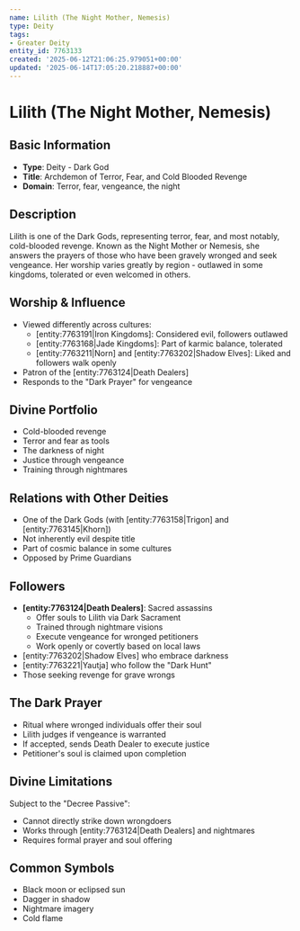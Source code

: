 ```yaml
---
name: Lilith (The Night Mother, Nemesis)
type: Deity
tags:
- Greater Deity
entity_id: 7763133
created: '2025-06-12T21:06:25.979051+00:00'
updated: '2025-06-14T17:05:20.218887+00:00'
---
```


# Lilith (The Night Mother, Nemesis)

## Basic Information
- **Type**: Deity - Dark God
- **Title**: Archdemon of Terror, Fear, and Cold Blooded Revenge
- **Domain**: Terror, fear, vengeance, the night

## Description
Lilith is one of the Dark Gods, representing terror, fear, and most notably, cold-blooded revenge. Known as the Night Mother or Nemesis, she answers the prayers of those who have been gravely wronged and seek vengeance. Her worship varies greatly by region - outlawed in some kingdoms, tolerated or even welcomed in others.

## Worship & Influence
- Viewed differently across cultures:
  - [entity:7763191|Iron Kingdoms]: Considered evil, followers outlawed
  - [entity:7763168|Jade Kingdoms]: Part of karmic balance, tolerated
  - [entity:7763211|Norn] and [entity:7763202|Shadow Elves]: Liked and followers walk openly
- Patron of the [entity:7763124|Death Dealers]
- Responds to the "Dark Prayer" for vengeance

## Divine Portfolio
- Cold-blooded revenge
- Terror and fear as tools
- The darkness of night
- Justice through vengeance
- Training through nightmares

## Relations with Other Deities
- One of the Dark Gods (with [entity:7763158|Trigon] and [entity:7763145|Khorn])
- Not inherently evil despite title
- Part of cosmic balance in some cultures
- Opposed by Prime Guardians

## Followers
- **[entity:7763124|Death Dealers]**: Sacred assassins
  - Offer souls to Lilith via Dark Sacrament
  - Trained through nightmare visions
  - Execute vengeance for wronged petitioners
  - Work openly or covertly based on local laws
- [entity:7763202|Shadow Elves] who embrace darkness
- [entity:7763221|Yautja] who follow the "Dark Hunt"
- Those seeking revenge for grave wrongs

## The Dark Prayer
- Ritual where wronged individuals offer their soul
- Lilith judges if vengeance is warranted
- If accepted, sends Death Dealer to execute justice
- Petitioner's soul is claimed upon completion

## Divine Limitations
Subject to the "Decree Passive":
- Cannot directly strike down wrongdoers
- Works through [entity:7763124|Death Dealers] and nightmares
- Requires formal prayer and soul offering

## Common Symbols
- Black moon or eclipsed sun
- Dagger in shadow
- Nightmare imagery
- Cold flame
